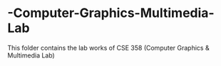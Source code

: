 # -Computer-Graphics-Multimedia-Lab
This folder contains the lab works of CSE 358 (Computer Graphics &amp; Multimedia Lab)
